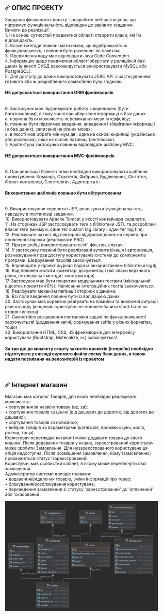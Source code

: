 <h2> 
<a id="user-content-ОПИС ПРОЕКТУ " class="anchor" aria-hidden="true">
<svg class="octicon octicon-link" viewBox="0 0 16 16" version="1.1" width="16" height="16" aria-hidden="true">
<path fill-rule="evenodd" d="M7.775 3.275a.75.75 0 001.06 1.06l1.25-1.25a2 2 0 112.83 2.83l-2.5 2.5a2 2 0 01-2.83 0 .75.75 0 00-1.06 1.06 3.5 3.5 0 004.95 0l2.5-2.5a3.5 3.5 0 00-4.95-4.95l-1.25 1.25zm-4.69 9.64a2 2 0 010-2.83l2.5-2.5a2 2 0 012.83 0 .75.75 0 001.06-1.06 3.5 3.5 0 00-4.95 0l-2.5 2.5a3.5 3.5 0 004.95 4.95l1.25-1.25a.75.75 0 00-1.06-1.06l-1.25 1.25a2 2 0 01-2.83 0z"></path>
</svg></a>
ОПИС ПРОЕКТУ 
</h2>
<p>
Завдання фінального проекту - розробити веб-застосунок, що підтримує функціональність відповідно до  варіанту завдання. <br>
Вимоги до реалізації: <br>
1. На основі сутностей предметної області створити класи, які їм відповідають.  <br>
  2. Класи і методи повинні мати назви, що відображають їх функціональність, і повинні бути  рознесені по пакетам.  <br>
3. Оформлення коду має відповідати Java Code Convention.  <br>
4. Інформацію щодо предметної області зберігати у реляційній базі даних (в якості СУБД  рекомендується використовувати MySQL або PostgreSQL). <br>
5. Для доступу до даних використовувати JDBC API із застосуванням готового або ж  розробленого самостійно пулу з'єднань. <br>
<h4>НЕ допускається використання ORM фреймворків</h4> <br>
6. Застосунок має підтримувати роботу з кирилицею (бути багатомовним), в тому числі при  зберіганні інформації в базі даних:  <br>
a. повинна бути можливість перемикання мови інтерфейсу;  <br>
b. повинна бути підтримка введення, виведення і зберігання інформації (в базі даних),  записаної на різних мовах;  <br>
c. в якості мов обрати мінімум дві: одна на основі кирилиці (українська або російська),  інша на основі латиниці (англійська).  <br>
7. Архітектура застосунка повинна відповідати шаблону MVC. <br>
<h4>НЕ допускається використання MVC-фреймворків</h4> <br>
8. При реалізації бізнес-логіки необхідно використовувати шаблони проектування: Команда,  Стратегія, Фабрика, Будівельник, Сінглтон, Фронт-контролер, Спостерігач, Адаптер та ін. 
<h4>Використання шаблонів повинно бути обґрунтованим </h4><br>
9. Використовуючи сервлети і JSP, реалізувати функціональність, наведену в постановці  завдання.  <br>
10. Використовувати Apache Tomcat у якості контейнера сервлетів.  <br>
11. На сторінках JSP застосовувати теги з бібліотеки JSTL та розроблені власні теги (мінімум: один  тег custom tag library і один тег tag file). <br>
12. Реалізувати захист від повторної відправки даних на сервер при оновленні сторінки (реалізувати PRG). <br>
13. При розробці використовувати сесії, фільтри, слухачі.<br>
14. У застосунку повинні бути реалізовані аутентифікація і авторизація, розмежування прав  доступу користувачів системи до компонентів програми. Шифрування паролів заохочується.<br>
15. Впровадити у проект журнал подій із використанням бібліотеки log4j.  16. Код повинен містити коментарі документації (всі класи верхнього рівня, нетривіальні методи  і конструктори). <br>
17. Застосунок має бути покритим модульними тестами (мінімальний відсоток покриття 40%).  Написання інтеграційних тестів заохочуються. <br>
18. Реалізувати механізм пагінації сторінок з даними. <br>
19. Всі поля введення повинні бути із валідацією даних. <br>
20. Застосунок має коректно реагувати на помилки та виключні ситуації різного роду (кінцевий  користувач не повинен бачити stack trace на стороні клієнта). <br>
21. Самостійне розширення постановки задачі по функціональності заохочується! (додавання  капчі, формування звітів у різних форматах, тощо) <br>
22. Використання HTML, CSS, JS фреймворків для інтерфейсу користувача (Bootstrap, Materialize,  ін.) заохочується! <br>
<h4>За три дні до моменту старту захистів проектів (інтерв’ю) необхідно підготувати у  вигляді окремого файлу схему бази даних, а також надати посилання на репозиторій із  проектом</h4><br>
</p>

<h2> 
<a id="user-content-Інтернет магазин" class="anchor" aria-hidden="true">
<svg class="octicon octicon-link" viewBox="0 0 16 16" version="1.1" width="16" height="16" aria-hidden="true">
<path fill-rule="evenodd" d="M7.775 3.275a.75.75 0 001.06 1.06l1.25-1.25a2 2 0 112.83 2.83l-2.5 2.5a2 2 0 01-2.83 0 .75.75 0 00-1.06 1.06 3.5 3.5 0 004.95 0l2.5-2.5a3.5 3.5 0 00-4.95-4.95l-1.25 1.25zm-4.69 9.64a2 2 0 010-2.83l2.5-2.5a2 2 0 012.83 0 .75.75 0 001.06-1.06 3.5 3.5 0 00-4.95 0l-2.5 2.5a3.5 3.5 0 004.95 4.95l1.25-1.25a.75.75 0 00-1.06-1.06l-1.25 1.25a2 2 0 01-2.83 0z"></path>
</svg></a>
Інтернет магазин 
</h2>
<p>
Магазин має каталог Товарів, для якого необхідно реалізувати можливість:<br>
• сортування за назвою товару (az, za);<br>
• сортування товарів за ціною (від дешевих до дорогих, від дорогих до дешевих);<br>
• сортування товарів за новизною;<br>
• вибірки товарів за параметрами (категорія, проміжок ціни, колір, розмір, тощо).<br>
Користувач переглядає каталог і може додавати товари до свого кошика. Після додавання товарів у кошик, зареєстрований користувач може зробити Замовлення. Для незареєстрованого користувача ця опція недоступна. Після розміщення замовлення, йому (замовленню) присвоюється статус 'зареєстрований'.<br>
Користувач має особистий кабінет, в якому може переглянути свої замовлення.<br>
Адміністратор системи володіє правами:<br>
• додавання/видалення товарів, зміни інформації про товар;<br>
• блокування/розблокування користувача;<br>
• переведення замовлення зі статусу 'зареєстрований' до 'оплачений' або 'скасований'.<br>
</p>

<p align="center">
  <img src="https://github.com/vasilpetrus/Drone_Market/blob/master/database/dronemarket_bd.jpg" width="1000" title="hover text">
</p>
